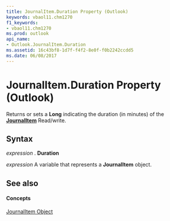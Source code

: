 ```yaml
---
title: JournalItem.Duration Property (Outlook)
keywords: vbaol11.chm1270
f1_keywords:
- vbaol11.chm1270
ms.prod: outlook
api_name:
- Outlook.JournalItem.Duration
ms.assetid: 16c43bf8-1d7f-f4f2-8e0f-f0b2242ccdd5
ms.date: 06/08/2017
---
```



# JournalItem.Duration Property (Outlook)

Returns or sets a  **Long** indicating the duration (in minutes) of the **[JournalItem](Outlook.JournalItem.md)** Read/write.


## Syntax

 _expression_ . **Duration**

 _expression_ A variable that represents a **JournalItem** object.


## See also


#### Concepts


[JournalItem Object](Outlook.JournalItem.md)


